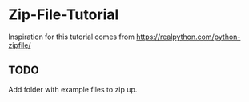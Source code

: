 # Zip-File-Tutorial

Inspiration for this tutorial comes from https://realpython.com/python-zipfile/

## TODO

Add folder with example files to zip up.


